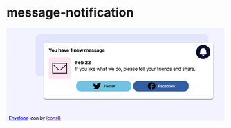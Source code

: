 # message-notification

<img src="screenshot.png" alt="screenshot of card" width="auto" height="auto" />
